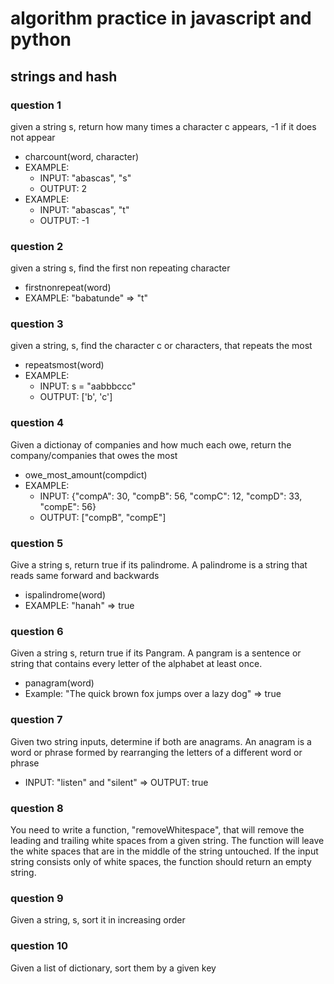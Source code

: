 # algorithm practice in javascript and python
## strings and hash
### question 1
given a string s, return how many times a character c appears, -1 if it does not appear
- charcount(word, character)
- EXAMPLE: 
    - INPUT: "abascas", "s"
    - OUTPUT: 2
- EXAMPLE: 
    - INPUT: "abascas", "t"
    - OUTPUT: -1   
### question 2
given a string s, find the first non repeating character
- firstnonrepeat(word)
- EXAMPLE: "babatunde" => "t"
### question 3
given a string, s, find the character c or characters, that repeats the most
- repeatsmost(word)
- EXAMPLE: 
    - INPUT: s = "aabbbccc"
    - OUTPUT: ['b', 'c']
### question 4
Given a dictionay of companies and how much each owe, return the company/companies that owes the most
- owe_most_amount(compdict)
- EXAMPLE: 
    - INPUT: {"compA": 30, "compB": 56, "compC": 12, "compD": 33, "compE": 56}
    - OUTPUT: ["compB", "compE"]
### question 5
Give a string s, return true if its palindrome.
A palindrome is a string that reads same forward and backwards
- ispalindrome(word)
- EXAMPLE: "hanah" => true
### question 6
Given a string s, return true if its Pangram.
A pangram is a sentence or string that contains every letter of the alphabet at least once. 
- panagram(word)
- Example: "The quick brown fox jumps over a lazy dog" => true
### question 7
Given two string inputs, determine if both are anagrams.
An anagram is a word or phrase formed by rearranging the letters of a different word or phrase 
- INPUT:  "listen" and "silent" => OUTPUT: true
### question 8
You need to write a function, "removeWhitespace", 
that will remove the leading and trailing white spaces from a given string. 
The function will leave the white spaces that are in the middle of the string untouched. 
If the input string consists only of white spaces, the function should return an empty string.
### question 9
Given a string, s, sort it in increasing order
### question 10
Given a list of dictionary, sort them by a given key



